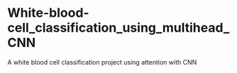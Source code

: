 # White-blood-cell_classification_using_multihead_CNN
A white blood cell classification project using attention with CNN 
